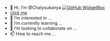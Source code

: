 
- 👋 Hi, I’m @Chalysukanya
[![GitHub WidgetBox](https://github-widgetbox.vercel.app/api/profile?username=SukanyaThimane&data=followers,repositories,stars,commits)](https://github.com/Jurredr/github-widgetbox)
-  <a href='www.google.co.th'>click me </a>
- 👀 I’m interested in ...
- 🌱 I’m currently learning ...
- 💞️ I’m looking to collaborate on ...
- 📫 How to reach me ...

<!---
Chalysukanya/Chalysukanya is a ✨ special ✨ repository because its `README.md` (this file) appears on your GitHub profile.
You can click the Preview link to take a look at your changes.
--->
